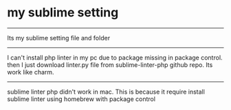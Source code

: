 # my sublime setting 

-------------------
Its my sublime setting file and folder     

-------------------
I can't install php linter in my pc due to package missing in package control. then I just download linter.py file from sublime-linter-php github repo. Its work like charm.       

-------------------

sublime linter php didn't work in mac. This is because it require install sublime linter using homebrew with package control         



